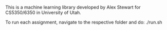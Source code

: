 This is a machine learning library developed by Alex Stewart for CS5350/6350 in University of Utah.

To run each assignment, navigate to the respective folder and do:
./run.sh
